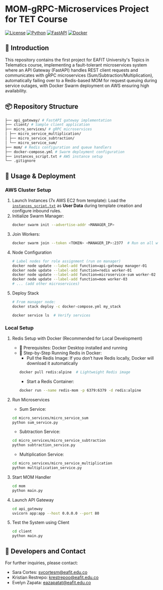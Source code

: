 # MOM-gRPC-Microservices Project for TET Course
[![License](https://img.shields.io/badge/License-MIT-blue.svg)](LICENSE)
[![Python](https://img.shields.io/badge/Python-3.9%2B-blue)](https://python.org)
[![FastAPI](https://img.shields.io/badge/FastAPI-0.95%2B-green)](https://fastapi.tiangolo.com)
[![Docker](https://img.shields.io/badge/Docker-Swarm-orange)](https://docker.com)

## 📌 Introduction
This repository contains the first project for EAFIT University's Topics in Telematics course, implementing a fault-tolerant microservices system where an API Gateway (FastAPI) handles REST client requests and communicates with gRPC microservices (Sum/Subtraction/Multiplication), automatically failing over to a Redis-based MOM for request queuing during service outages, with Docker Swarm deployment on AWS ensuring high availability.

## 📦 Repository Structure
```bash
├── api_gateway/ # FastAPI gateway implementation
├── client/ # Sample client application
├── micro_services/ # gRPC microservices
│ ├── micro_service_multiplication/
│ ├── micro_service_subtraction/
│ └── micro_service_sum/
├── mom/ # Redis configuration and queue handlers
├── docker-compose.yml # Swarm deployment configuration
├── instances_script.txt # AWS instance setup
└── .gitignore
```
## 🚀 Usage & Deployment
### AWS Cluster Setup
1. Launch Instances (7x AWS EC2 from template): Load the [`instances_script.txt`](instances_script.txt) as **User Data** during template creation and configure inbound rules.
2. Initialize Swarm Manager:
   ```bash
   docker swarm init --advertise-addr <MANAGER_IP>
   ```
3. Join Workers:
   ```bash
   docker swarm join --token <TOKEN> <MANAGER_IP>:2377  # Run on all workers
   ```
5. Node Configuration
   ```bash
   # Label nodes for role assignment (run on manager)
   docker node update --label-add function=api-gateway manager-01
   docker node update --label-add function=redis worker-01
   docker node update --label-add function=microservice-sum worker-02
   docker node update --label-add function=mom worker-03
   # ... (add other microservices)
   ```
5. Deploy Stack
   ```bash
   # From manager node:
   docker stack deploy -c docker-compose.yml my_stack
   ```
   ```bash
   docker service ls  # Verify services
   ```
### Local Setup

1. Redis Setup with Docker (Recommended for Local Development)
    - 📌 Prerequisites: Docker Desktop installed and running
    - 🚀 Step-by-Step Running Redis in Docker:
      - Pull the Redis Image: If you don’t have Redis locally, Docker will download it automatically
      ```bash
      docker pull redis:alpine  # Lightweight Redis image
      ```
      - Start a Redis Container:
      ```bash
      docker run --name redis-mom -p 6379:6379 -d redis:alpine
      ```

2. Run Microservices
    - Sum Service:
    ```bash
    cd micro_services/micro_service_sum
    python sum_service.py
    ```
    - Subtraction Service:
    ```bash
    cd micro_services/micro_service_subtraction
    python subtraction_service.py
    ```
    - Multiplication Service:
    ```bash
    cd micro_services/micro_service_multiplication
    python multiplication_service.py
    ```

3. Start MOM Handler
   ```bash
   cd mom
   python main.py
   ```
4. Launch API Gateway
   ```bash
   cd api_gateway
   uvicorn app:app --host 0.0.0.0 --port 80
   ```
5. Test the System using Client
   ```bash
   cd client
   python main.py
   ```
## 👥 Developers and Contact
For further inquiries, please contact:

- Sara Cortes: svcortesm@eafit.edu.co
- Kristian Restrepo: krestrepoo@eafit.edu.co
- Evelyn Zapata: eazapatat@eafit.edu.co
